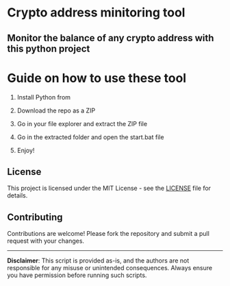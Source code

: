 # Crypto address minitoring tool  

## Monitor the balance of any crypto address with this python project    
     
# Guide on how to use these tool 
  
1. Install Python from  
     
2. Download the repo as a ZIP
  
3. Go in your file explorer and extract the ZIP file  

4. Go in the extracted folder and open the start.bat file  
 
5. Enjoy!
  
## License      
 
This project is licensed under the MIT License - see the [LICENSE](LICENSE) file for details. 
     
## Contributing 

Contributions are welcome! Please fork the repository and submit a pull request with your changes.     
  
---   
   
**Disclaimer**: This script is provided as-is, and the authors are not responsible for any misuse or unintended consequences. Always ensure you have permission before running such scripts.